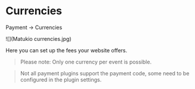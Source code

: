 # Currencies

Payment -> Currencies

![](Matukio currencies.jpg)

Here you can set up the fees your website offers.

> Please note: Only one currency per event is possible.




> Not all payment plugins support the payment code, some need to be configured in the plugin settings.
